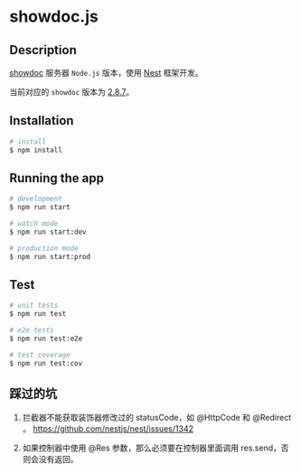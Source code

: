 # showdoc.js

## Description

[showdoc](https://github.com/star7th/showdoc) 服务器 `Node.js` 版本，使用 [Nest](https://github.com/nestjs/nest) 框架开发。

当前对应的 `showdoc` 版本为 [2.8.7](https://github.com/star7th/showdoc/releases/tag/v2.8.7)。

## Installation

```bash
# install
$ npm install
```

## Running the app

```bash
# development
$ npm run start

# watch mode
$ npm run start:dev

# production mode
$ npm run start:prod
```

## Test

```bash
# unit tests
$ npm run test

# e2e tests
$ npm run test:e2e

# test coverage
$ npm run test:cov
```

## 踩过的坑

1. 拦截器不能获取装饰器修改过的 statusCode，如 @HttpCode 和 @Redirect 。 <https://github.com/nestjs/nest/issues/1342>

2. 如果控制器中使用 @Res 参数，那么必须要在控制器里面调用 res.send，否则会没有返回。
